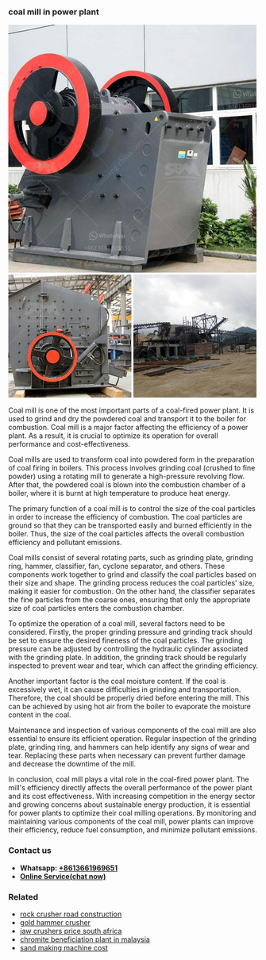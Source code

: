 <h3>coal mill in power plant</h3><img src='1706767960.jpg' alt=''><p>Coal mill is one of the most important parts of a coal-fired power plant. It is used to grind and dry the powdered coal and transport it to the boiler for combustion. Coal mill is a major factor affecting the efficiency of a power plant. As a result, it is crucial to optimize its operation for overall performance and cost-effectiveness.</p><p>Coal mills are used to transform coal into powdered form in the preparation of coal firing in boilers. This process involves grinding coal (crushed to fine powder) using a rotating mill to generate a high-pressure revolving flow. After that, the powdered coal is blown into the combustion chamber of a boiler, where it is burnt at high temperature to produce heat energy.</p><p>The primary function of a coal mill is to control the size of the coal particles in order to increase the efficiency of combustion. The coal particles are ground so that they can be transported easily and burned efficiently in the boiler. Thus, the size of the coal particles affects the overall combustion efficiency and pollutant emissions.</p><p>Coal mills consist of several rotating parts, such as grinding plate, grinding ring, hammer, classifier, fan, cyclone separator, and others. These components work together to grind and classify the coal particles based on their size and shape. The grinding process reduces the coal particles' size, making it easier for combustion. On the other hand, the classifier separates the fine particles from the coarse ones, ensuring that only the appropriate size of coal particles enters the combustion chamber.</p><p>To optimize the operation of a coal mill, several factors need to be considered. Firstly, the proper grinding pressure and grinding track should be set to ensure the desired fineness of the coal particles. The grinding pressure can be adjusted by controlling the hydraulic cylinder associated with the grinding plate. In addition, the grinding track should be regularly inspected to prevent wear and tear, which can affect the grinding efficiency.</p><p>Another important factor is the coal moisture content. If the coal is excessively wet, it can cause difficulties in grinding and transportation. Therefore, the coal should be properly dried before entering the mill. This can be achieved by using hot air from the boiler to evaporate the moisture content in the coal.</p><p>Maintenance and inspection of various components of the coal mill are also essential to ensure its efficient operation. Regular inspection of the grinding plate, grinding ring, and hammers can help identify any signs of wear and tear. Replacing these parts when necessary can prevent further damage and decrease the downtime of the mill.</p><p>In conclusion, coal mill plays a vital role in the coal-fired power plant. The mill's efficiency directly affects the overall performance of the power plant and its cost effectiveness. With increasing competition in the energy sector and growing concerns about sustainable energy production, it is essential for power plants to optimize their coal milling operations. By monitoring and maintaining various components of the coal mill, power plants can improve their efficiency, reduce fuel consumption, and minimize pollutant emissions.</p><h3>Contact us</h3><ul><li><strong>Whatsapp:&nbsp;<a href="https://wa.me/8613661969651">+8613661969651</a></strong></li><li><a href="https://swt.shibang-china.com/?git&amp;zhl&amp;coal mill in power plant"><strong>Online Service(chat now)</strong></a></li></ul><h3>Related</h3><ul><li><a href='rock crusher road construction.md'>rock crusher road construction</a></li><li><a href='gold hammer crusher.md'>gold hammer crusher</a></li><li><a href='jaw crushers price south africa.md'>jaw crushers price south africa</a></li><li><a href='chromite beneficiation plant in malaysia.md'>chromite beneficiation plant in malaysia</a></li><li><a href='sand making machine cost.md'>sand making machine cost</a></li></ul>